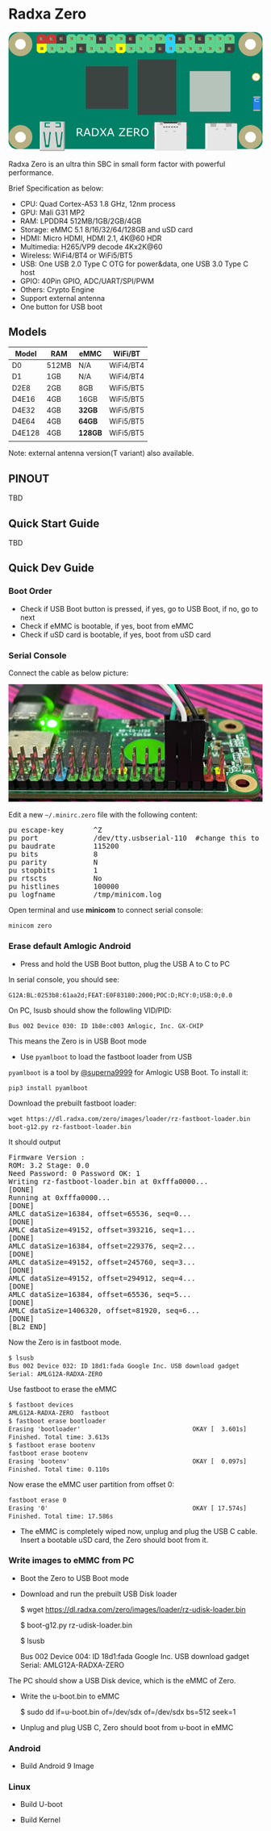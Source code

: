 # Radxa Zero

![radxa_zero](./additional-docs/images/artwork/radxa_zero_800px.png)

Radxa Zero is an ultra thin SBC in small form factor with powerful performance.

Brief Specification as below:

- CPU: Quad Cortex-A53 1.8 GHz, 12nm process
- GPU: Mali G31 MP2
- RAM: LPDDR4 512MB/1GB/2GB/4GB
- Storage: eMMC 5.1 8/16/32/64/128GB and uSD card
- HDMI: Micro HDMI, HDMI 2.1, 4K@60 HDR
- Multimedia: H265/VP9 decode 4Kx2K@60
- Wireless: WiFi4/BT4 or WiFi5/BT5
- USB: One USB 2.0 Type C OTG for power&data, one USB 3.0 Type C host
- GPIO: 40Pin GPIO, ADC/UART/SPI/PWM
- Others: Crypto Engine
- Support external antenna
- One button for USB boot

## Models

| Model  | RAM   | eMMC      | WiFi/BT   |
| ------ | ----- | --------- | --------- |
| D0     | 512MB | N/A       | WiFi4/BT4 |
| D1     | 1GB   | N/A       | WiFi4/BT4 |
| D2E8   | 2GB   | 8GB       | WiFi5/BT5 |
| D4E16  | 4GB   | 16GB      | WiFi5/BT5 |
| D4E32  | 4GB   | **32GB**  | WiFi5/BT5 |
| D4E64  | 4GB   | **64GB**  | WiFi5/BT5 |
| D4E128 | 4GB   | **128GB** | WiFi5/BT5 |
|        |       |           |           |

Note: external antenna version(T variant) also available.



## PINOUT



TBD



## Quick Start Guide

TBD

## Quick Dev Guide

### Boot Order
- Check if USB Boot button is pressed, if yes, go to USB Boot, if no, go to next
- Check if eMMC is bootable, if yes, boot from eMMC
- Check if uSD card is bootable, if yes, boot from uSD card

### Serial Console
Connect the cable as below picture:

![radxa_zero](./additional-docs/images/guide/zero-serial-console.jpg)

Edit a new `~/.minirc.zero` file with the following content:

<pre>
pu escape-key       ^Z
pu port             /dev/tty.usbserial-110  #change this to your USB to TTL name
pu baudrate         115200
pu bits             8
pu parity           N
pu stopbits         1
pu rtscts           No
pu histlines        100000
pu logfname         /tmp/minicom.log
</pre>

Open terminal and use **minicom** to connect serial console:

    minicom zero




### Erase default Amlogic Android
- Press and hold the USB Boot button, plug the USB A to C to PC

In serial console, you should see:

    G12A:BL:0253b8:61aa2d;FEAT:E0F83180:2000;POC:D;RCY:0;USB:0;0.0

On PC, lsusb should show the followling VID/PID:

    Bus 002 Device 030: ID 1b8e:c003 Amlogic, Inc. GX-CHIP

This means the Zero is in USB Boot mode

- Use `pyamlboot` to load the fastboot loader from USB

`pyamlboot` is a tool by [@superna9999](https://github.com/superna9999/pyamlboot) for Amlogic USB Boot. To install it:

    pip3 install pyamlboot

Download the prebuilt fastboot loader:

    wget https://dl.radxa.com/zero/images/loader/rz-fastboot-loader.bin
    boot-g12.py rz-fastboot-loader.bin

It should output
<pre>
Firmware Version :
ROM: 3.2 Stage: 0.0
Need Password: 0 Password OK: 1
Writing rz-fastboot-loader.bin at 0xfffa0000...
[DONE]
Running at 0xfffa0000...
[DONE]
AMLC dataSize=16384, offset=65536, seq=0...
[DONE]
AMLC dataSize=49152, offset=393216, seq=1...
[DONE]
AMLC dataSize=16384, offset=229376, seq=2...
[DONE]
AMLC dataSize=49152, offset=245760, seq=3...
[DONE]
AMLC dataSize=49152, offset=294912, seq=4...
[DONE]
AMLC dataSize=16384, offset=65536, seq=5...
[DONE]
AMLC dataSize=1406320, offset=81920, seq=6...
[DONE]
[BL2 END]
</pre>
Now the Zero is in fastboot mode.

    $ lsusb
    Bus 002 Device 032: ID 18d1:fada Google Inc. USB download gadget  Serial: AMLG12A-RADXA-ZERO

Use fastboot to erase the eMMC

    $ fastboot devices
    AMLG12A-RADXA-ZERO	fastboot
    $ fastboot erase bootloader
    Erasing 'bootloader'                               OKAY [  3.601s]
    Finished. Total time: 3.613s
    $ fastboot erase bootenv
    fastboot erase bootenv
    Erasing 'bootenv'                                  OKAY [  0.097s]
    Finished. Total time: 0.110s

Now erase the eMMC user partition from offset 0:

    fastboot erase 0
    Erasing '0'                                        OKAY [ 17.574s]
    Finished. Total time: 17.586s

- The eMMC is completely wiped now, unplug and plug the USB C cable. Insert a bootable uSD card, the Zero should boot from it.


### Write images to eMMC from PC
- Boot the Zero to USB Boot mode

- Download and run the prebuilt USB Disk loader

    $ wget https://dl.radxa.com/zero/images/loader/rz-udisk-loader.bin

    $ boot-g12.py rz-udisk-loader.bin
    
    $ lsusb
    
    Bus 002 Device 004: ID 18d1:fada Google Inc. USB download gadget  Serial: AMLG12A-RADXA-ZERO

The PC should show a USB Disk device, which is the eMMC of Zero.

- Write the u-boot.bin to eMMC

    $ sudo dd if=u-boot.bin of=/dev/sdx of=/dev/sdx bs=512 seek=1

- Unplug and plug USB C, Zero should boot from u-boot in eMMC


### Android

- Build Android 9 Image

### Linux

- Build U-boot

- Build Kernel



